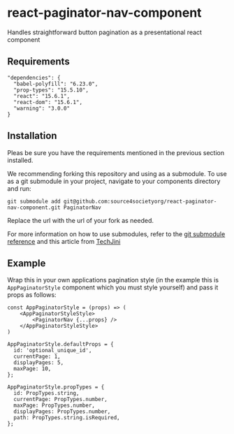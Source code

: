 # react-paginator-nav-component
Handles straightforward button pagination as a presentational react component


## Requirements

    "dependencies": {
      "babel-polyfill": "6.23.0",
      "prop-types": "15.5.10",
      "react": "15.6.1",
      "react-dom": "15.6.1",
      "warning": "3.0.0"
    }

## Installation

Pleas be sure you have the requirements mentioned in the previous section installed.

We recommending forking this repository and using as a submodule. To use as a git submodule in your project, navigate to your components directory and run:

    git submodule add git@github.com:source4societyorg/react-paginator-nav-component.git PaginatorNav

Replace the url with the url of your fork as needed.

For more information on how to use submodules, refer to the [git submodule reference](https://git-scm.com/docs/git-submodule) and this article from [TechJini](http://www.techjini.com/blog/working-with-git-submodules/)

## Example

Wrap this in your own applications pagination style (in the example this is `AppPaginatorStyle` component which you must style yourself) and pass it props as follows:

    const AppPaginatorStyle = (props) => (
        <AppPaginatorStyleStyle>
            <PaginatorNav {...props} />
        </AppPaginatorStyleStyle>
    )

    AppPaginatorStyle.defaultProps = {
      id: 'optional_unique_id',
      currentPage: 1,
      displayPages: 5,
      maxPage: 10,
    };

    AppPaginatorStyle.propTypes = {
      id: PropTypes.string,
      currentPage: PropTypes.number,
      maxPage: PropTypes.number,
      displayPages: PropTypes.number,
      path: PropTypes.string.isRequired,
    };
